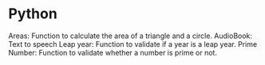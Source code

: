 # Python

Areas: Function to calculate the area of a triangle and a circle.
AudioBook: Text to speech
Leap year: Function to validate if a year is a leap year.
Prime Number: Function to validate whether a number is prime or not.
